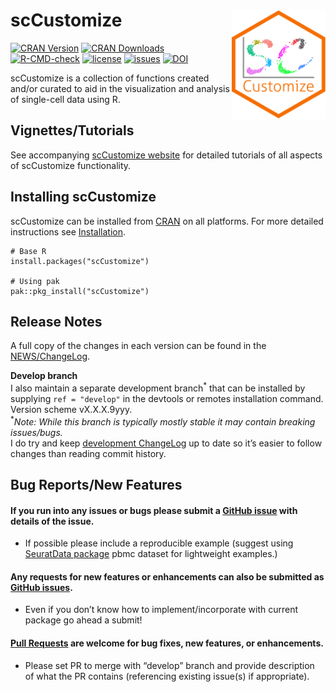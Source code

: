 
# scCustomize <img src="man/figures/scCustomize_Logo.svg" align="right" width="150"/>

[![CRAN
Version](https://img.shields.io/cran/v/scCustomize?color=green&label=CRAN)](https://cran.r-project.org/package=scCustomize)
[![CRAN
Downloads](https://cranlogs.r-pkg.org/badges/scCustomize)](https://cran.r-project.org/package=scCustomize)
[![R-CMD-check](https://github.com/samuel-marsh/scCustomize/actions/workflows/R-CMD-check.yaml/badge.svg)](https://github.com/samuel-marsh/scCustomize/actions/workflows/R-CMD-check.yaml)
[![license](https://img.shields.io/github/license/samuel-marsh/scCustomize)](https://github.com/samuel-marsh/scCustomize/blob/master/LICENSE.md)
[![issues](https://img.shields.io/github/issues/samuel-marsh/scCustomize)](https://github.com/samuel-marsh/scCustomize/issues)
[![DOI](https://img.shields.io/badge/DOI-10.5281/zenodo.5706430-blue)](https://doi.org/10.5281/zenodo.5706430)

scCustomize is a collection of functions created and/or curated to aid
in the visualization and analysis of single-cell data using R.

## Vignettes/Tutorials

See accompanying [scCustomize
website](https://samuel-marsh.github.io/scCustomize/) for detailed
tutorials of all aspects of scCustomize functionality.

## Installing scCustomize

scCustomize can be installed from
[CRAN](https://cran.r-project.org/package=scCustomize) on all platforms.
For more detailed instructions see
[Installation](https://samuel-marsh.github.io/scCustomize/articles/Installation.html).

    # Base R
    install.packages("scCustomize")

    # Using pak
    pak::pkg_install("scCustomize")

## Release Notes

A full copy of the changes in each version can be found in the
[NEWS/ChangeLog](https://samuel-marsh.github.io/scCustomize/news/index.html).

**Develop branch**  
I also maintain a separate development branch<sup>\*</sup> that can be
installed by supplying `ref = "develop"` in the devtools or remotes
installation command. Version scheme vX.X.X.9yyy.  
<sup>\*</sup>*Note: While this branch is typically mostly stable it may
contain breaking issues/bugs.*  
I do try and keep [development
ChangeLog](https://github.com/samuel-marsh/scCustomize/blob/develop/NEWS.md)
up to date so it’s easier to follow changes than reading commit history.

## Bug Reports/New Features

#### If you run into any issues or bugs please submit a [GitHub issue](https://github.com/samuel-marsh/scCustomize/issues) with details of the issue.

- If possible please include a reproducible example (suggest using
  [SeuratData package](https://github.com/satijalab/seurat-data) pbmc
  dataset for lightweight examples.)

#### Any requests for new features or enhancements can also be submitted as [GitHub issues](https://github.com/samuel-marsh/scCustomize/issues).

- Even if you don’t know how to implement/incorporate with current
  package go ahead a submit!

#### [Pull Requests](https://github.com/samuel-marsh/scCustomize/pulls) are welcome for bug fixes, new features, or enhancements.

- Please set PR to merge with “develop” branch and provide description
  of what the PR contains (referencing existing issue(s) if
  appropriate).
